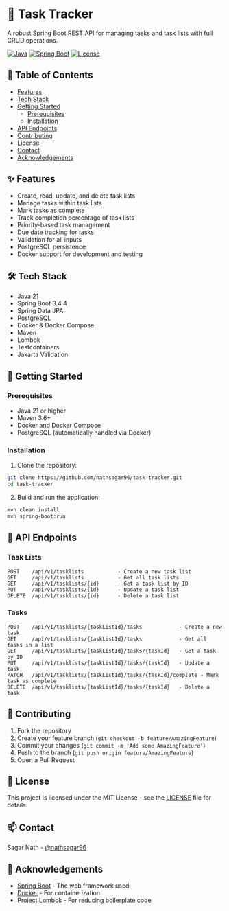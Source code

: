 # 📝 Task Tracker

A robust Spring Boot REST API for managing tasks and task lists with full CRUD operations.

[![Java](https://img.shields.io/badge/Java-21-orange.svg)](https://openjdk.org/projects/jdk/21/)
[![Spring Boot](https://img.shields.io/badge/Spring%20Boot-3.4.4-brightgreen.svg)](https://spring.io/projects/spring-boot)
[![License](https://img.shields.io/badge/License-MIT-blue.svg)](LICENSE)

## 📑 Table of Contents

- [Features](#features)
- [Tech Stack](#tech-stack)
- [Getting Started](#getting-started)
    - [Prerequisites](#prerequisites)
    - [Installation](#installation)
- [API Endpoints](#api-endpoints)
- [Contributing](#contributing)
- [License](#license)
- [Contact](#contact)
- [Acknowledgements](#acknowledgements)

## ✨ Features

- Create, read, update, and delete task lists
- Manage tasks within task lists
- Mark tasks as complete
- Track completion percentage of task lists
- Priority-based task management
- Due date tracking for tasks
- Validation for all inputs
- PostgreSQL persistence
- Docker support for development and testing

## 🛠 Tech Stack

- Java 21
- Spring Boot 3.4.4
- Spring Data JPA
- PostgreSQL
- Docker & Docker Compose
- Maven
- Lombok
- Testcontainers
- Jakarta Validation

## 🚀 Getting Started

### Prerequisites

- Java 21 or higher
- Maven 3.6+
- Docker and Docker Compose
- PostgreSQL (automatically handled via Docker)

### Installation

1. Clone the repository:

```bash
git clone https://github.com/nathsagar96/task-tracker.git
cd task-tracker
```

2. Build and run the application:

```bash
mvn clean install
mvn spring-boot:run
```

## 🔌 API Endpoints

### Task Lists

```
POST    /api/v1/tasklists           - Create a new task list
GET     /api/v1/tasklists           - Get all task lists
GET     /api/v1/tasklists/{id}      - Get a task list by ID
PUT     /api/v1/tasklists/{id}      - Update a task list
DELETE  /api/v1/tasklists/{id}      - Delete a task list
```

### Tasks

```
POST    /api/v1/tasklists/{taskListId}/tasks            - Create a new task
GET     /api/v1/tasklists/{taskListId}/tasks            - Get all tasks in a list
GET     /api/v1/tasklists/{taskListId}/tasks/{taskId}   - Get a task by ID
PUT     /api/v1/tasklists/{taskListId}/tasks/{taskId}   - Update a task
PATCH   /api/v1/tasklists/{taskListId}/tasks/{taskId}/complete - Mark task as complete
DELETE  /api/v1/tasklists/{taskListId}/tasks/{taskId}   - Delete a task
```

## 🤝 Contributing

1. Fork the repository
2. Create your feature branch (`git checkout -b feature/AmazingFeature`)
3. Commit your changes (`git commit -m 'Add some AmazingFeature'`)
4. Push to the branch (`git push origin feature/AmazingFeature`)
5. Open a Pull Request

## 📄 License

This project is licensed under the MIT License - see the [LICENSE](LICENSE) file for details.

## 📫 Contact

Sagar Nath - [@nathsagar96](https://github.com/nathsagar96)

## 🙏 Acknowledgements

- [Spring Boot](https://spring.io/projects/spring-boot) - The web framework used
- [Docker](https://www.docker.com/) - For containerization
- [Project Lombok](https://projectlombok.org/) - For reducing boilerplate code
